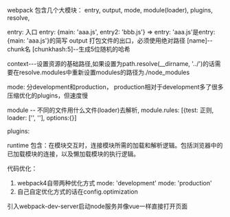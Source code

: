 webpack 包含几个大模块： entry, output, mode, module(loader), plugins, resolve, 

entry: 入口 entry: {main: 'aaa.js', entry2: 'bbb.js'}  => entry: 'aaa.js'是entry: {main: 'aaa.js'}的简写
output 打包文件的出口，必须使用绝对路径 [name]--chunk名   [chunkhash:5]--生成5位随机的哈希

context---设置资源的基础路径,如果设置为path.resolve(__dirname, '../')的话需要在resolve.modules中重新设置modules的路径为./node_modules

mode: 分development和production， production相对于development多了很多压缩优化的plugins，但速度慢

module -- 不同的文件用什么文件(loader)去解析, module.rules: [{test: 正则, loader: ['', ''], options:{}]

plugins: 

runtime 包含：在模块交互时，连接模块所需的加载和解析逻辑。包括浏览器中的已加载模块的连接，以及懒加载模块的执行逻辑。


代码优化： 
1. webpack4自带两种优化方式 mode: 'development'   mode: 'production'
2. 自己自定优化方式的话在config.optimization


引入webpack-dev-server启动node服务并像vue一样直接打开页面